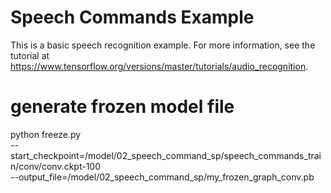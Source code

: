 # Speech Commands Example

This is a basic speech recognition example. For more information, see the
tutorial at https://www.tensorflow.org/versions/master/tutorials/audio_recognition.

# generate frozen model file
python freeze.py \
--start_checkpoint=/model/02_speech_command_sp/speech_commands_train/conv/conv.ckpt-100 \
--output_file=/model/02_speech_command_sp/my_frozen_graph_conv.pb